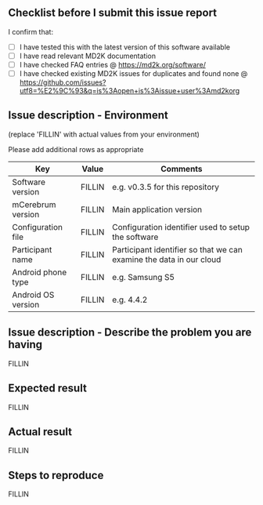## Checklist before I submit this issue report

I confirm that:
- [ ] I have tested this with the latest version of this software available
- [ ] I have read relevant MD2K documentation
- [ ] I have checked FAQ entries @ https://md2k.org/software/
- [ ] I have checked existing MD2K issues for duplicates and found none @ https://github.com/issues?utf8=%E2%9C%93&q=is%3Aopen+is%3Aissue+user%3Amd2korg

## Issue description - Environment
(replace 'FILLIN' with actual values from your environment)

Please add additional rows as appropriate

| Key | Value | Comments |
|-----|-------|----------|
| Software version | FILLIN | e.g. v0.3.5 for this repository |
| mCerebrum version | FILLIN | Main application version  |
| Configuration file | FILLIN | Configuration identifier used to setup the software  |
| Participant name | FILLIN | Participant identifier so that we can examine the data in our cloud |
| Android phone type | FILLIN | e.g. Samsung S5  |
| Android OS version | FILLIN | e.g. 4.4.2  |


## Issue description - Describe the problem you are having

FILLIN



## Expected result

FILLIN



## Actual result

FILLIN



## Steps to reproduce

FILLIN
